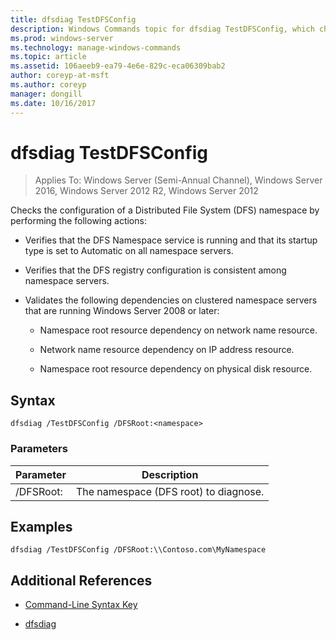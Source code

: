 ```yaml
---
title: dfsdiag TestDFSConfig
description: Windows Commands topic for dfsdiag TestDFSConfig, which checks the configuration of a Distributed File System (DFS) namespace.
ms.prod: windows-server
ms.technology: manage-windows-commands
ms.topic: article
ms.assetid: 106aeeb9-ea79-4e6e-829c-eca06309bab2
author: coreyp-at-msft
ms.author: coreyp
manager: dongill
ms.date: 10/16/2017
---
```

# dfsdiag TestDFSConfig

>Applies To: Windows Server (Semi-Annual Channel), Windows Server 2016, Windows Server 2012 R2, Windows Server 2012

Checks the configuration of a Distributed File System (DFS) namespace by performing the following actions:  
  
-   Verifies that the DFS Namespace service is running and that its  startup type is set to Automatic on all namespace servers.  
  
-   Verifies that the DFS registry configuration is consistent among namespace servers.  
  
-   Validates the following dependencies on clustered namespace servers that are running Windows Server 2008 or later:  
  
    -   Namespace root resource dependency on network name resource.  
  
    -   Network name resource dependency on IP address resource.  
  
    -   Namespace root resource dependency on physical disk resource.

## Syntax  
  
```  
dfsdiag /TestDFSConfig /DFSRoot:<namespace>  
```  
  
### Parameters  
  
|       Parameter       |               Description               |
|-----------------------|-----------------------------------------|
| \/DFSRoot:<namespace> | The namespace (DFS root) to diagnose. |
  
## <a name=BKMK_Examples></a>Examples  
  
```  
dfsdiag /TestDFSConfig /DFSRoot:\\Contoso.com\MyNamespace  
```  
  
## Additional References  
  
-   [Command-Line Syntax Key](command-line-syntax-key.md)  
  
-   [dfsdiag](dfsdiag.md)  
  

